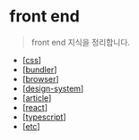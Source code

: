 # front end

> front end 지식을 정리합니다.

- [[css]]
- [[bundler]]
- [[browser]]
- [[design-system]]
- [[article]]
- [[react]]
- [[typescript]]
- [[etc]]

[//begin]: # "Autogenerated link references for markdown compatibility"
[css]: css/css "css"
[bundler]: bundler/bundler "bundler"
[browser]: browser/browser "browser"
[design-system]: design-system/design-system "design system"
[article]: article/article "article"
[react]: react/react "react"
[typescript]: ../../typescript "typescript"
[etc]: etc/etc "etc"
[//end]: # "Autogenerated link references"
